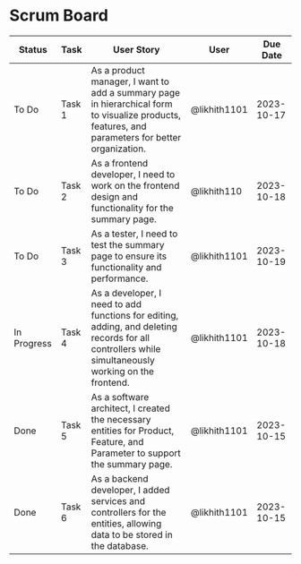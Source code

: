 # Scrum Board

| Status        | Task   | User Story                                             | User       | Due Date   |
|---------------|------- |------------------------------------------------------ | -------------- | ----------  |
| To Do         | Task 1 | As a product manager, I want to add a summary page in hierarchical form to visualize products, features, and parameters for better organization. | @likhith1101 | 2023-10-17  |
| To Do         | Task 2 | As a frontend developer, I need to work on the frontend design and functionality for the summary page. | @likhith110      | 2023-10-18  |
| To Do         | Task 3 | As a tester, I need to test the summary page to ensure its functionality and performance. | @likhith1101      | 2023-10-19  |
| In Progress   | Task 4 | As a developer, I need to add functions for editing, adding, and deleting records for all controllers while simultaneously working on the frontend. | @likhith1101 | 2023-10-18  |
| Done          | Task 5 | As a software architect, I created the necessary entities for Product, Feature, and Parameter to support the summary page. | @likhith1101 | 2023-10-15  |
| Done          | Task 6 | As a backend developer, I added services and controllers for the entities, allowing data to be stored in the database. | @likhith1101 | 2023-10-15  |
